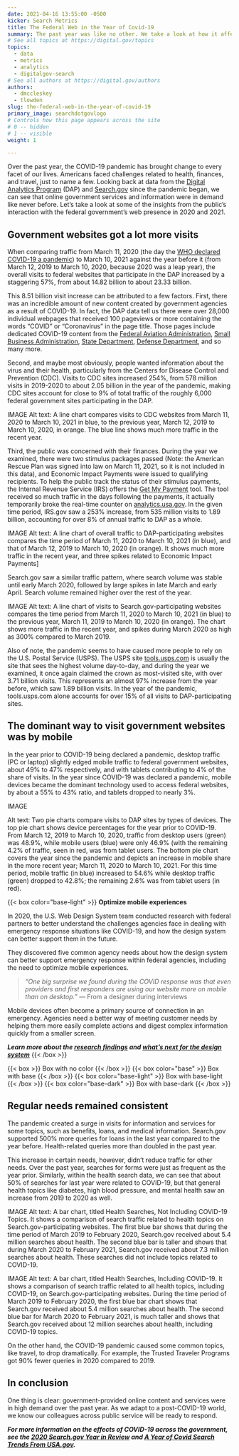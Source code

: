 ```yaml
---
date: 2021-04-16 13:55:00 -0500
kicker: Search Metrics
title: The Federal Web in the Year of Covid-19
summary: The past year was like no other. We take a look at how it affected federal website traffic and search data.
# See all topics at https://digital.gov/topics
topics:
  - data
  - metrics
  - analytics
  - digitalgov-search
# See all authors at https://digital.gov/authors
authors:
  - dmccleskey
  - tlowden
slug: the-federal-web-in-the-year-of-covid-19
primary_image: searchdotgovlogo
# Controls how this page appears across the site
# 0 -- hidden
# 1 -- visible
weight: 1

---
```


Over the past year, the COVID-19 pandemic has brought change to every facet of our lives. Americans faced challenges related to health, finances, and travel, just to name a few. Looking back at data from the [Digital Analytics Program](https://digital.gov/guides/dap/) (DAP) and [Search.gov](https://search.gov/) since the pandemic began, we can see that online government services and information were in demand like never before. Let’s take a look at some of the insights from the public’s interaction with the federal government’s web presence in 2020 and 2021.

## Government websites got a lot more visits

When comparing traffic from March 11, 2020 (the day the [WHO declared COVID-19 a pandemic](https://www.who.int/director-general/speeches/detail/who-director-general-s-opening-remarks-at-the-media-briefing-on-covid-19---11-march-2020)) to March 10, 2021 against the year before it (from March 12, 2019 to March 10, 2020, because 2020 was a leap year), the overall visits to federal websites that participate in the DAP increased by a staggering 57%, from about 14.82 billion to about 23.33 billion.

This 8.51 billion visit increase can be attributed to a few factors. First, there was an incredible amount of new content created by government agencies as a result of COVID-19. In fact, the DAP data tell us there were over 28,000 individual webpages that received 100 pageviews or more containing the words “COVID” or “Coronavirus” in the page title. Those pages include dedicated COVID-19 content from the [Federal Aviation Administration](https://www.faa.gov/coronavirus/), [Small Business Administration](https://www.sba.gov/page/coronavirus-covid-19-small-business-guidance-loan-resources), [State Department](https://travel.state.gov/content/travel/en/traveladvisories/ea/covid-19-information.html), [Defense Department](https://www.defense.gov/Explore/Spotlight/Coronavirus/DOD-Response-Ti-/), and so many more.

Second, and maybe most obviously, people wanted information about the virus and their health, particularly from the Centers for Disease Control and Prevention (CDC). Visits to CDC sites increased 254%, from 578 million visits in 2019-2020 to about 2.05 billion in the year of the pandemic, making CDC sites account for close to 9% of total traffic of the roughly 6,000 federal government sites participating in the DAP.

IMAGE
Alt text: A line chart compares visits to CDC websites from March 11, 2020 to March 10, 2021 in blue, to the previous year, March 12, 2019 to March 10, 2020, in orange. The blue line shows much more traffic in the recent year.

Third, the public was concerned with their finances. During the year we examined, there were two stimulus packages passed (Note: the American Rescue Plan was signed into law on March 11, 2021, so it is not included in this data), and Economic Impact Payments were issued to qualifying recipients. To help the public track the status of their stimulus payments, the Internal Revenue Service (IRS) offers the [Get My Payment](https://www.irs.gov/coronavirus/get-my-payment) tool. The tool received so much traffic in the days following the payments, it actually temporarily broke the real-time counter on [analytics.usa.gov](https://analytics.usa.gov/). In the given time period, IRS.gov saw a 253% increase, from 535 million visits to 1.89 billion, accounting for over 8% of annual traffic to DAP as a whole.

IMAGE
Alt text: A line chart of overall traffic to DAP-participating websites compares the time period of March 11, 2020 to March 10, 2021 (in blue), and that of March 12, 2019 to March 10, 2020 (in orange). It shows much more traffic in the recent year, and three spikes related to Economic Impact Payments]

Search.gov saw a similar traffic pattern, where search volume was stable until early March 2020, followed by large spikes in late March and early April. Search volume remained higher over the rest of the year.

IMAGE
Alt text: A line chart of visits to Search.gov-participating websites compares the time period from March 11, 2020 to March 10, 2021 (in blue) to the previous year, March 11, 2019 to March 10, 2020 (in orange). The chart shows more traffic in the recent year, and spikes during March 2020 as high as 300% compared to March 2019.

Also of note, the pandemic seems to have caused more people to rely on the U.S. Postal Service (USPS). The USPS site [tools.usps.com](https://tools.usps.com/) is usually the site that sees the highest volume day-to-day, and during the year we examined, it once again claimed the crown as most-visited site, with over 3.71 billion visits. This represents an almost 97% increase from the year before, which saw 1.89 billion visits. In the year of the pandemic, tools.usps.com alone accounts for over 15% of all visits to DAP-participating sites.

## The dominant way to visit government websites was by mobile

In the year prior to COVID-19 being declared a pandemic, desktop traffic (PC or laptop) slightly edged mobile traffic to federal government websites, about 49% to 47% respectively, and with tablets contributing to 4% of the share of visits. In the year since COVID-19 was declared a pandemic, mobile devices became the dominant technology used to access federal websites, by about a 55% to 43% ratio, and tablets dropped to nearly 3%.

IMAGE

Alt text: Two pie charts compare visits to DAP sites by types of devices. The top pie chart shows device percentages for the year prior to COVID-19. From March 12, 2019 to March 10, 2020, traffic from desktop users (green) was 48.9%, while mobile users (blue) were only 46.9% (with the remaining 4.2% of traffic, seen in red, was from tablet users. The bottom pie chart covers the year since the pandemic and depicts an increase in mobile share in the more recent year; March 11, 2020 to March 10, 2021. For this time period, mobile traffic (in blue) increased to 54.6% while desktop traffic (green) dropped to 42.8%; the remaining 2.6% was from tablet users (in red).

{{< box color="base-light" >}} **Optimize mobile experiences**

In 2020, the U.S. Web Design System team conducted research with federal partners to better understand the challenges agencies face in dealing with emergency response situations like COVID-19, and how the design system can better support them in the future.

They discovered five common agency needs about how the design system can better support emergency response within federal agencies, including the need to optimize mobile experiences.

> *“One big surprise we found during the COVID response was that even providers and first responders are using our website more on mobile than on desktop.”*
&mdash; From a designer during interviews

Mobile devices often become a primary source of connection in an emergency. Agencies need a better way of meeting customer needs by helping them more easily complete actions and digest complex information quickly from a smaller screen.

**_Learn more about the [research findings](https://designsystem.digital.gov/whats-new/updates/2021/03/01/improving-emergency-response/) and [what’s next for the design system](https://designsystem.digital.gov/whats-new/updates/2021/03/11/whats-next-for-uswds/)_** {{< /box >}}

{{< box >}} Box with no color {{< /box >}} 
{{< box color="base" >}} Box with base {{< /box >}} 
{{< box color="base-light" >}} Box with base-light {{< /box >}} 
{{< box color="base-dark" >}} Box with base-dark {{< /box >}}

## Regular needs remained consistent

The pandemic created a surge in visits for information and services for some topics, such as benefits, loans, and medical information. Search.gov supported 500% more queries for loans in the last year compared to the year before. Health-related queries more than doubled in the past year. 

This increase in certain needs, however, didn’t reduce traffic for other needs. Over the past year, searches for forms were just as frequent as the year prior. Similarly, within the health search data, we can see that about 50% of searches for last year were related to COVID-19, but that general health topics like diabetes, high blood pressure, and mental health saw an increase from 2019 to 2020 as well.

IMAGE
Alt text: A bar chart, titled Health Searches, Not Including COVID-19 Topics. It shows a comparison of search traffic related to health topics on Search.gov-participating websites. The first blue bar shows that during the time period of March 2019 to February 2020, Search.gov received about 5.4 million searches about health. The second blue bar is taller and shows that during March 2020 to February 2021, Search.gov received about 7.3 million searches about health. These searches did not include topics related to COVID-19.

IMAGE
Alt text: A bar chart, titled Health Searches, Including COVID-19. It shows a comparison of search traffic related to all health topics, including COVID-19, on Search.gov-participating websites. During the time period of March 2019 to February 2020, the first blue bar chart shows that Search.gov received about 5.4 million searches about health. The second blue bar for March 2020 to February 2021, is much taller and shows that Search.gov received about 12 million searches about health, including COVID-19 topics.

On the other hand, the COVID-19 pandemic caused some common topics, like travel, to drop dramatically. For example, the Trusted Traveler Programs got 90% fewer queries in 2020 compared to 2019. 

## In conclusion

One thing is clear: government-provided online content and services were in high demand over the past year. As we adapt to a post-COVID-19 world, we know our colleagues across public service will be ready to respond.

**_For more information on the effects of COVID-19 across the government, see the [2020 Search.gov Year in Review](https://search.gov/files/2020-annual-review.pdf) and [A Year of Covid Search Trends From USA.gov](https://blog.usa.gov/a-year-of-covid-search-trends-from-usagov)._**
